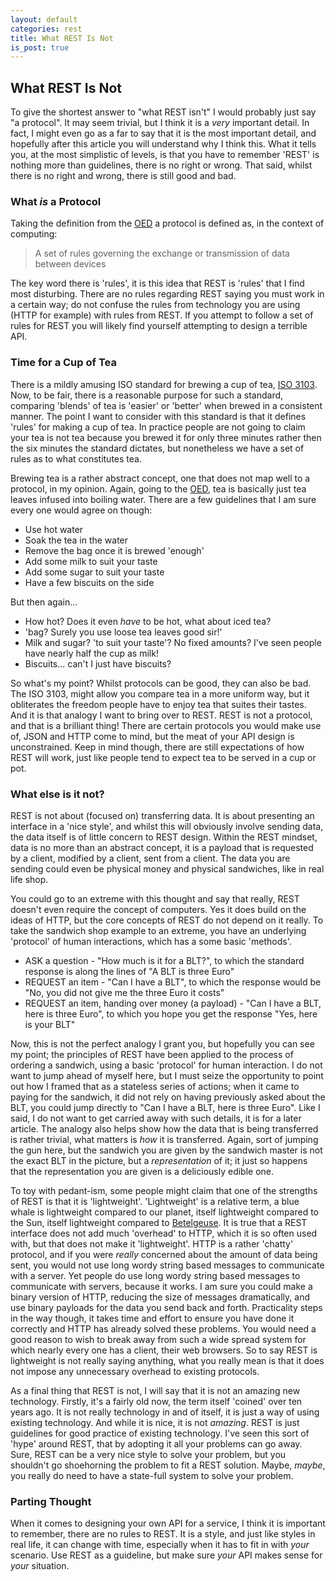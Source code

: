 ```yaml
---
layout: default
categories: rest
title: What REST Is Not
is_post: true
---
```


## What REST Is Not

To give the shortest answer to "what REST isn't" I would probably just say "a protocol".
It may seem trivial, but I think it is a *very* important detail.
In fact, I might even go as a far to say that it is the most important detail, and hopefully after this article you will understand why I think this.
What it tells you, at the most simplistic of levels, is that you have to remember 'REST' is nothing more than guidelines, there is no right or wrong.
That said, whilst there is no right and wrong, there is still good and bad.

### What *is* a Protocol

Taking the definition from the [OED](http://oxforddictionaries.com/definition/english/protocol) a protocol is defined as, in the context of computing:

> A set of rules governing the exchange or transmission of data between devices

The key word there is 'rules', it is this idea that REST is 'rules' that I find most disturbing.
There are no rules regarding REST saying you must work in a certain way; 
do not confuse the rules from technology you are using (HTTP for example) with rules from REST.
If you attempt to follow a set of rules for REST you will likely find yourself attempting to design a terrible API.

### Time for a Cup of Tea

There is a mildly amusing ISO standard for brewing a cup of tea, [ISO 3103](http://en.wikipedia.org/wiki/ISO_3103).
Now, to be fair, there is a reasonable purpose for such a standard, comparing 'blends' of tea is 'easier' or 'better' when brewed in a consistent manner.
The point I want to consider with this standard is that it defines 'rules' for making a cup of tea.
In practice people are not going to claim your tea is not tea because you brewed it for only three minutes rather then the six minutes the standard dictates, but nonetheless we have a set of rules as to what constitutes tea.

Brewing tea is a rather abstract concept, one that does not map well to a protocol, in my opinion.
Again, going to the [OED](http://oxforddictionaries.com/definition/english/tea), tea is basically just tea leaves infused into boiling water.
There are a few guidelines that I am sure every one would agree on though:

* Use hot water
* Soak the tea in the water
* Remove the bag once it is brewed 'enough'
* Add some milk to suit your taste
* Add some sugar to suit your taste
* Have a few biscuits on the side

But then again...

* How hot? Does it even *have* to be hot, what about iced tea?
* 'bag? Surely you use loose tea leaves good sir!'
* Milk and sugar? 'to suit your taste'? No fixed amounts? I've seen people have nearly half the cup as milk!
* Biscuits... can't I just have biscuits?

So what's my point?
Whilst protocols can be good, they can also be bad. 
The ISO 3103, might allow you compare tea in a more uniform way, but it obliterates the freedom people have to enjoy tea that suites their tastes.
And it is that analogy I want to bring over to REST.
REST is not a protocol, and that is a brilliant thing!
There are certain protocols you would make use of, JSON and HTTP come to mind, but the meat of your API design is unconstrained.
Keep in mind though, there are still expectations of how REST will work, just like people tend to expect tea to  be served in a cup or pot.

### What else is it not?

REST is not about (focused on) transferring data.
It is about presenting an interface in a 'nice style', and whilst this will obviously involve sending data, the data itself is of little concern to REST design.
Within the REST mindset, data is no more than an abstract concept, it is a payload that is requested by a client, modified by a client, sent from a client.
The data you are sending could even be physical money and physical sandwiches, like in real life shop.

You could go to an extreme with this thought and say that really, REST doesn't even require the concept of computers.
Yes it does build on the ideas of HTTP, but the core concepts of REST do not depend on it really.
To take the sandwich shop example to an extreme, you have an underlying 'protocol' of human interactions, which has a some basic 'methods'.

* ASK a question -
    "How much is it for a BLT?", to which the standard response is along the lines of "A BLT is three Euro"
* REQUEST an item -
    "Can I have a BLT", to which the response would be "No, you did not give me the three Euro it costs"
* REQUEST an item, handing over money (a payload) -
    "Can I have a BLT, here is three Euro", to which you hope you get the response "Yes, here is your BLT"

Now, this is not the perfect analogy I grant you, but hopefully you can see my point; 
the principles of REST have been applied to the process of ordering a sandwich, using a basic 'protocol' for human interaction.
I do not want to jump ahead of myself here, but I must seize the opportunity to point out how I framed that as a stateless series of actions; 
when it came to paying for the sandwich, it did not rely on having previously asked about the BLT, you could jump directly to "Can I have a BLT, here is three Euro".
Like I said, I do not want to get carried away with such details, it is for a later article.
The analogy also helps show how the data that is being transferred is rather trivial, what matters is *how* it is transferred.
Again, sort of jumping the gun here, but the sandwich you are given by the sandwich master is not the exact BLT in the picture, but a *representation* of it; 
it just so happens that the representation you are given is a deliciously edible one.

To toy with pedant-ism, some people might claim that one of the strengths of REST is that it is 'lightweight'.
'Lightweight' is a relative term, a blue whale is lightweight compared to our planet, itself lightweight compared to the Sun, itself lightweight compared to [Betelgeuse](http://en.wikipedia.org/wiki/Betelgeuse).
It is true that a REST interface does not add much 'overhead' to HTTP, which it is so often used with, but that does not make it 'lightweight'.
HTTP is a rather 'chatty' protocol, and if you were *really* concerned about the amount of data being sent, you would not use long wordy string based messages to communicate with a server.
Yet people do use long wordy string based messages to communicate with servers, because it works.
I am sure you could make a binary version of HTTP, reducing the size of messages dramatically, and use binary payloads for the data you send back and forth.
Practicality steps in the way though, it takes time and effort to ensure you have done it correctly and HTTP has already solved these problems.
You would need a good reason to wish to break away from such a wide spread system for which nearly every one has a client, their web browsers.
So to say REST is lightweight is not really saying anything, what you really mean is that it does not impose any unnecessary overhead to existing protocols.

As a final thing that REST is not, I will say that it is not an amazing new technology.
Firstly, it's a fairly old now, the term itself 'coined' over ten years ago.
It is not really technology in and of itself, it is just a way of using existing technology.
And while it is nice, it is not *amazing*.
REST is just guidelines for good practice of existing technology.
I've seen this sort of 'hype' around REST, that by adopting it all your problems can go away.
Sure, REST can be a very nice style to solve your problem, but you shouldn't go shoehorning the problem to fit a REST solution.
Maybe, *maybe*, you really do need to have a state-full system to solve your problem.

### Parting Thought

When it comes to designing your own API for a service, I think it is important to remember, there are no rules to REST.
It is a style, and just like styles in real life, it can change with time, especially when it has to fit in with *your* scenario.
Use REST as a guideline, but make sure *your* API makes sense for *your* situation.

